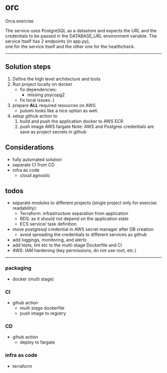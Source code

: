 # orc
Orca exercise

The service uses PostgreSQL as a datastore and expects the URL and the credentials to be passed in the DATABASE_URL environment variable. 
The service itself has 2 endpoints (in app.py),   
one for the service itself and the other one for the healthcheck.

---

## Solution steps 
1. Define the high level architecture and tools
2. Run project locally on docker
    - fix dependencies:
      - missing psycopg2
    - fix local issues :(
3. prepare **ALL** required resources on AWS
   - pulumi looks like a nice option as well.
4. setup github action to 
   1. build and push the application docker to AWS ECR
   2. push image AWS fargate
   Note: AWS and Postgres credentials are save as project secrets in github

## Considerations
- fully automated solution
- separate CI from CD
- infra as code
  - cloud agnostic
  
## todos
  - separate modules to different projects (single project only for exercise readability):
    - Terraform: infrastructure separation from application
    - RDS: as it should not depend on the application state
    - ECS service/ task definition
  - move postgresql credential in AWS secret manager after DB creation
    - avoid spreading the credentials to different services as github
  - add loggings, monitoring, and alerts
  - add tests, lint etc to the multi-stage Dockerfile and CI
  - AWS: IAM hardening (key permissions, do not use root, etc.)


---

### packaging
- docker (multi stage)

### CI
- gihub action
  - multi stage dockerfile
  - push image to registry

### CD
- gihub action
  - deploy to fargate

### infra as code
- terraform

